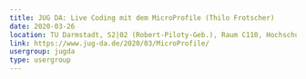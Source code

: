 ```yaml
---
title: JUG DA: Live Coding mit dem MicroProfile (Thilo Frotscher)
date: 2020-03-26
location: TU Darmstadt, S2|02 (Robert-Piloty-Geb.), Raum C110, Hochschulstr. 10, 64289 Darmstadt
link: https://www.jug-da.de/2020/03/MicroProfile/
usergroup: jugda
type: usergroup
---
```

